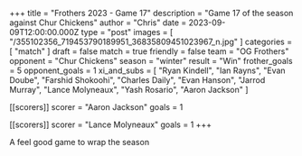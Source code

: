 +++
title = "Frothers 2023 - Game 17"
description = "Game 17 of the season against Chur Chickens"
author = "Chris"
date = 2023-09-09T12:00:00.000Z
type = "post"
images = [ "/355102356_719453790189951_36835809451023967_n.jpg" ]
categories = [ "match" ]
draft = false
match = true
friendly = false
team = "OG Frothers"
opponent = "Chur Chickens"
season = "winter"
result = "Win"
frother_goals = 5
opponent_goals = 1
xi_and_subs = [
  "Ryan Kindell",
  "Ian Rayns",
  "Evan Doube",
  "Farshid Shokoohi",
  "Charles Daily",
  "Evan Hanson",
  "Jarrod Murray",
  "Lance Molyneaux",
  "Yash Rosario",
  "Aaron Jackson"
]

[[scorers]]
scorer = "Aaron Jackson"
goals = 1

[[scorers]]
scorer = "Lance Molyneaux"
goals = 1
+++

A feel good game to wrap the season
